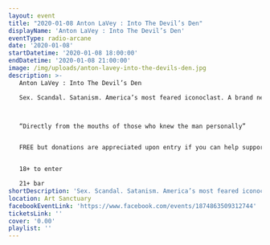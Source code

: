 ```yaml
---
layout: event
title: "2020-01-08 Anton LaVey : Into The Devil’s Den"
displayName: 'Anton LaVey : Into The Devil’s Den'
eventType: radio-arcane
date: '2020-01-08'
startDatetime: '2020-01-08 18:00:00'
endDatetime: '2020-01-08 21:00:00'
image: /img/uploads/anton-lavey-into-the-devils-den.jpg
description: >-
   Anton LaVey : Into The Devil’s Den  

   Sex. Scandal. Satanism. America’s most feared iconoclast. A brand new documentary film by Carl Abrahamsson.



   “Directly from the mouths of those who knew the man personally”


   FREE but donations are appreciated upon entry if you can help support the film maker.


   18+ to enter  

   21+ bar
shortDescription: 'Sex. Scandal. Satanism. America’s most feared iconoclast. A brand new documentary film by Carl Abrahamsson.'
location: Art Sanctuary
facebookEventLink: 'https://www.facebook.com/events/1874863509312744'
ticketsLink: ''
cover: '0.00'
playlist: ''
---
```

